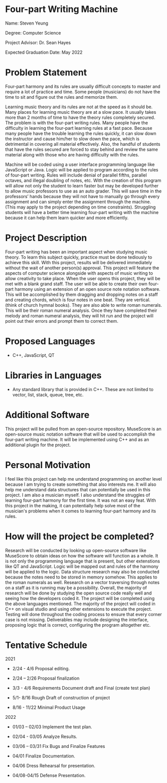 # Four-part Writing Machine

Name: Steven Yeung

Degree: Computer Science 

Project Advisor: Dr. Sean Hayes

Expected Graduation Date: May 2022

# Problem Statement
   Four-part harmony and its rules are usually difficult concepts to master and require a lot of practice and time.  Some people (musicians) do not have the time to sit and figure out the rules and memorize them.
   
   Learning music theory and its rules are not at the speed as it should be.  Many places for learning music theory are at a slow pace.  It usually takes more than 2 months of time to have the theory rules completely secured.  The problem is with the four-part writing rules.  Many people have the difficulty in learning the four-part learning rules at a fast pace.  Because many people have the trouble learning the rules quickly, it can slow down the instructor and cause him/her to slow down the pace, which is detrimental in covering all material effectively.  Also, the handful of students that have the rules secured are forced to stay behind and review the same material along with those who are having difficulty with the rules.  

   Machine will be coded using a user interface programming language like JavaScript or Java.  Logic will be applied to program according to the rules of four-part writing.  Rules will include denial of parallel fifths, parallel octaves, and illegal doubling of notes, etc.  With the creation of this program will allow not only the student to learn faster but may be developed further to allow music professors to use as an auto grader.  This will save time in the professors’ hands because they will not have to manually go through every assignment and can simply enter the assignment through the machine.  (This may apply to the project depending on time constraints).  Struggling students will have a better time learning four-part writing with the machine because it can help them learn quicker and more efficiently.  

# Project Description

Four-part writing has been an important aspect when studying music theory.  To learn this subject quickly, practice must be done tediously to achieve this skill.  With this project, results will be delivered immediately without the wait of another person(s) approval.  This project will feature the aspects of computer science alongside with aspects of music writing to allow creativity to take place.  When the user opens this project, they will be met with a blank grand staff.  The user will be able to create their own four-part harmony using an extension of an open source note notation software.  This will be accomplished by them dragging and dropping notes on a staff and creating chords, which is four notes in one beat.  They are vertical. (think of church hymnal books). They are also able to write roman numerals.  This will be their roman numeral analysis. Once they have completed their melody and roman numeral analysis, they will hit run and the project will point out their errors and prompt them to correct them.

# Proposed Languages

-	C++, JavaScript, QT

# Libraries in Languages

-	Any standard library that is provided in C++.  These are not limited to vector, list, stack, queue, tree, etc.

# Additional Software

This project will be pulled from an open-source repository.  MuseScore is an open-source music notation software that will be used to accomplish the four-part writing machine.  It will be implemented using C++ and as an additional plugin for the project.

# Personal Motivation

I feel like this project can help me understand programming on another level because I am trying to create something that also interests me.  It will also help me understand data structures that can potentially be used in this project.  I am also a musician myself.  I also understand the struggles of learning four-part harmony for the first time.  It was not an easy feat.  With this project in the making, it can potentially help solve most of the musician's problems when it comes to learning four-part harmony and its rules.

# How will the project be completed?
Research will be conducted by looking up open-source software like MuseScore to obtain ideas on how the software will function as a whole.  It is not only the programming language that is present, but other extenstions like QT and JavaScript.  Logic will be mapped out and rules of the harmony will be applied to the logic.  Data structure research may also be conducted because the notes need to be stored in memory somehow.  This applies to the roman numerals as well.  Research on a vector traversing through notes on a staff as it is running may be a possibility.  Overall, the majority of research will be done by studying the open source code really well and seeing how the developers coded it.  The project will be completed using the above languages mentioned. The majority of the project will coded in C++ on visual studio and using other extensions to execute the project.  Testing will done throughout the coding process to ensure that every corner case is not missing.  Deliverables may include designing the interface, proposing logic that is correct, configuring the program altogether etc.

# Tentative Schedule

2021

- 2/24 - 4/6 Proposal editing.

- 2/24 – 2/26 Proposal finalization

- 3/3 - 4/6 Requirements Document draft and Final (create test plan)

- 5/1- 8/16 Rough Draft of construction of project

- 8/16 - 11/22 Minimal Product Usage

2022

- 01/03 – 02/03 Implement the test plan.

- 02/04 - 03/05 Analyze Results.

- 03/06 – 03/31 Fix Bugs and Finalize Features

- 04/01 Finalize Documentation.

- 04/06 Dress Rehearsal for presentation.

- 04/08-04/15 Defense Presentation.
